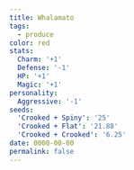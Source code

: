 ```yaml
---
title: Whalamato
tags:
  - produce
color: red
stats:
  Charm: '+1'
  Defense: '-1'
  HP: '+1'
  Magic: '+1'
personality:
  Aggressive: '-1'
seeds:
  'Crooked + Spiny': '25'
  'Crooked + Flat': '21.88'
  'Crooked + Crooked': '6.25'
date: 0000-00-00
permalink: false
---
```

